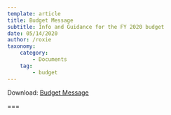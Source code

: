 ```yaml
---
template: article
title: Budget Message
subtitle: Info and Guidance for the FY 2020 budget
date: 05/14/2020
author: /roxie
taxonomy:
    category:
        - Documents
    tag:
        - budget
---
```


Download: [Budget Message](Budget-Message-and-Budget-Documents.pdf)

===


